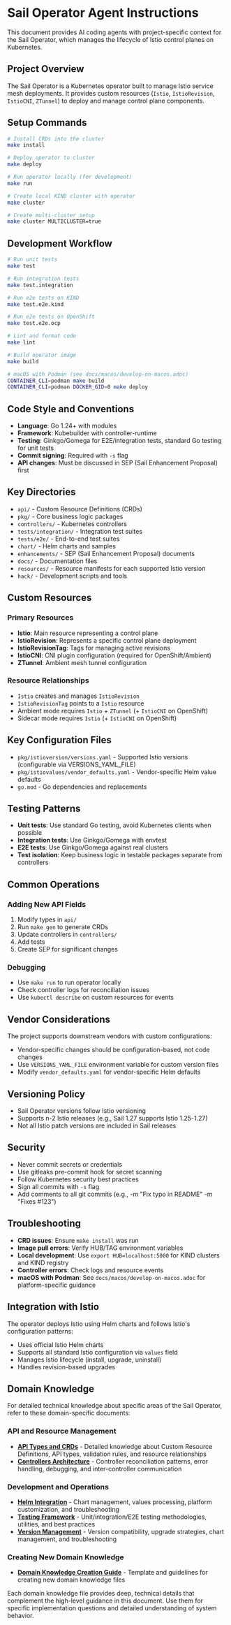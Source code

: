 # Sail Operator Agent Instructions

This document provides AI coding agents with project-specific context for the Sail Operator, which manages the lifecycle of Istio control planes on Kubernetes.

## Project Overview

The Sail Operator is a Kubernetes operator built to manage Istio service mesh deployments. It provides custom resources (`Istio`, `IstioRevision`, `IstioCNI`, `ZTunnel`) to deploy and manage control plane components.

## Setup Commands

```bash
# Install CRDs into the cluster
make install

# Deploy operator to cluster
make deploy

# Run operator locally (for development)
make run

# Create local KIND cluster with operator
make cluster

# Create multi-cluster setup
make cluster MULTICLUSTER=true
```

## Development Workflow

```bash
# Run unit tests
make test

# Run integration tests
make test.integration

# Run e2e tests on KIND
make test.e2e.kind

# Run e2e tests on OpenShift
make test.e2e.ocp

# Lint and format code
make lint

# Build operator image
make build

# macOS with Podman (see docs/macos/develop-on-macos.adoc)
CONTAINER_CLI=podman make build
CONTAINER_CLI=podman DOCKER_GID=0 make deploy
```

## Code Style and Conventions

- **Language**: Go 1.24+ with modules
- **Framework**: Kubebuilder with controller-runtime
- **Testing**: Ginkgo/Gomega for E2E/integration tests, standard Go testing for unit tests
- **Commit signing**: Required with `-s` flag
- **API changes**: Must be discussed in SEP (Sail Enhancement Proposal) first

## Key Directories

- `api/` - Custom Resource Definitions (CRDs)
- `pkg/` - Core business logic packages
- `controllers/` - Kubernetes controllers
- `tests/integration/` - Integration test suites
- `tests/e2e/` - End-to-end test suites
- `chart/` - Helm charts and samples
- `enhancements/` - SEP (Sail Enhancement Proposal) documents
- `docs/` - Documentation files
- `resources/` - Resource manifests for each supported Istio version
- `hack/` - Development scripts and tools

## Custom Resources

### Primary Resources
- **Istio**: Main resource representing a control plane
- **IstioRevision**: Represents a specific control plane deployment
- **IstioRevisionTag**: Tags for managing active revisions
- **IstioCNI**: CNI plugin configuration (required for OpenShift/Ambient)
- **ZTunnel**: Ambient mesh tunnel configuration

### Resource Relationships
- `Istio` creates and manages `IstioRevision`
- `IstioRevisionTag` points to a `Istio` resource
- Ambient mode requires `Istio` + `ZTunnel` (+ `IstioCNI` on OpenShift)
- Sidecar mode requires `Istio` (+ `IstioCNI` on OpenShift)

## Key Configuration Files

- `pkg/istioversion/versions.yaml` - Supported Istio versions (configurable via VERSIONS_YAML_FILE)
- `pkg/istiovalues/vendor_defaults.yaml` - Vendor-specific Helm value defaults
- `go.mod` - Go dependencies and replacements

## Testing Patterns

- **Unit tests**: Use standard Go testing, avoid Kubernetes clients when possible
- **Integration tests**: Use Ginkgo/Gomega with envtest
- **E2E tests**: Use Ginkgo/Gomega against real clusters
- **Test isolation**: Keep business logic in testable packages separate from controllers

## Common Operations

### Adding New API Fields
1. Modify types in `api/`
2. Run `make gen` to generate CRDs
3. Update controllers in `controllers/`
4. Add tests
5. Create SEP for significant changes

### Debugging
- Use `make run` to run operator locally
- Check controller logs for reconciliation issues
- Use `kubectl describe` on custom resources for events

## Vendor Considerations

The project supports downstream vendors with custom configurations:
- Vendor-specific changes should be configuration-based, not code changes
- Use `VERSIONS_YAML_FILE` environment variable for custom version files
- Modify `vendor_defaults.yaml` for vendor-specific Helm defaults

## Versioning Policy

- Sail Operator versions follow Istio versioning
- Supports n-2 Istio releases (e.g., Sail 1.27 supports Istio 1.25-1.27)
- Not all Istio patch versions are included in Sail releases

## Security

- Never commit secrets or credentials
- Use gitleaks pre-commit hook for secret scanning
- Follow Kubernetes security best practices
- Sign all commits with `-s` flag
- Add comments to all git commits (e.g., -m "Fix typo in README" -m "Fixes #123")

## Troubleshooting

- **CRD issues**: Ensure `make install` was run
- **Image pull errors**: Verify HUB/TAG environment variables
- **Local development**: Use `export HUB=localhost:5000` for KIND clusters and KIND registry
- **Controller errors**: Check logs and resource events
- **macOS with Podman**: See `docs/macos/develop-on-macos.adoc` for platform-specific guidance

## Integration with Istio

The operator deploys Istio using Helm charts and follows Istio's configuration patterns:
- Uses official Istio Helm charts
- Supports all standard Istio configuration via `values` field
- Manages Istio lifecycle (install, upgrade, uninstall)
- Handles revision-based upgrades

## Domain Knowledge

For detailed technical knowledge about specific areas of the Sail Operator, refer to these domain-specific documents:

### API and Resource Management
- **[API Types and CRDs](.github/ai_agents/knowledge/domain-knowledge-api-types.md)** - Detailed knowledge about Custom Resource Definitions, API types, validation rules, and resource relationships
- **[Controllers Architecture](.github/ai_agents/knowledge/domain-knowledge-controllers.md)** - Controller reconciliation patterns, error handling, debugging, and inter-controller communication

### Development and Operations
- **[Helm Integration](.github/ai_agents/knowledge/domain-knowledge-helm-integration.md)** - Chart management, values processing, platform customization, and troubleshooting
- **[Testing Framework](.github/ai_agents/knowledge/domain-knowledge-testing-framework.md)** - Unit/integration/E2E testing methodologies, utilities, and best practices
- **[Version Management](.github/ai_agents/knowledge/domain-knowledge-version-management.md)** - Version compatibility, upgrade strategies, chart management, and troubleshooting

### Creating New Domain Knowledge
- **[Domain Knowledge Creation Guide](.github/ai_agents/domain_knowledge_prompt.md)** - Template and guidelines for creating new domain knowledge files

Each domain knowledge file provides deep, technical details that complement the high-level guidance in this document. Use them for specific implementation questions and detailed understanding of system behavior.